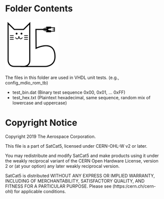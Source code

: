 # Folder Contents

![SatCat5 Logo](../../doc/images/satcat5.svg)

The files in this folder are used in VHDL unit tests.  (e.g., config_mdio_rom_tb)

* test_bin.dat (Binary test sequence 0x00, 0x01, ... 0xFF)
* test_hex.txt (Plaintext hexadecimal, same sequence, random mix of lowercase and uppercase)

# Copyright Notice

Copyright 2019 The Aerospace Corporation.

This file is a part of SatCat5, licensed under CERN-OHL-W v2 or later.

You may redistribute and modify SatCat5 and make products using it under
the weakly reciprocal variant of the CERN Open Hardware License, version 2
or (at your option) any later weakly reciprocal version.

SatCat5 is distributed WITHOUT ANY EXPRESS OR IMPLIED WARRANTY, INCLUDING
OF MERCHANTABILITY, SATISFACTORY QUALITY, AND FITNESS FOR A PARTICULAR
PURPOSE. Please see (https:/cern.ch/cern-ohl) for applicable conditions.
